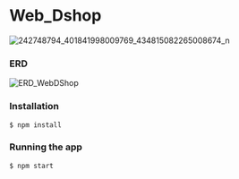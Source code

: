 # Web_Dshop
![242748794_401841998009769_434815082265008674_n](https://user-images.githubusercontent.com/87966190/134752529-317ad9cc-6e4c-44bd-819c-1aceac9b347f.png)
### ERD
![ERD_WebDShop](https://user-images.githubusercontent.com/87966190/134793407-384f728e-17d1-41bc-90d6-fd99ff5908af.png)
### Installation
    $ npm install
### Running the app
    $ npm start

